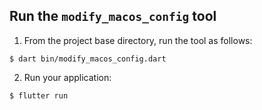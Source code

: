 ## Run the `modify_macos_config` tool

1. From the project base directory, run the tool as follows:

```console
$ dart bin/modify_macos_config.dart
```

2. Run your application:

```console
$ flutter run
```